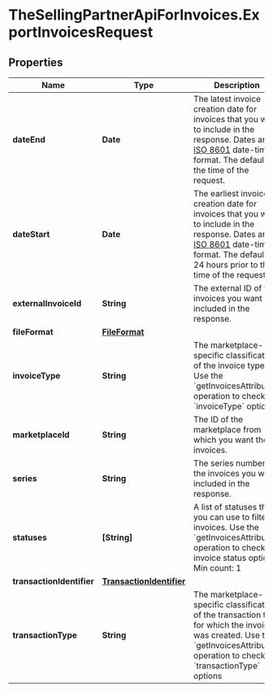 # TheSellingPartnerApiForInvoices.ExportInvoicesRequest

## Properties

Name | Type | Description | Notes
------------ | ------------- | ------------- | -------------
**dateEnd** | **Date** | The latest invoice creation date for invoices that you want to include in the response. Dates are in [ISO 8601](https://developer-docs.amazon.com/sp-api/docs/iso-8601) date-time format. The default is the time of the request. | [optional] 
**dateStart** | **Date** | The earliest invoice creation date for invoices that you want to include in the response. Dates are in [ISO 8601](https://developer-docs.amazon.com/sp-api/docs/iso-8601) date-time format. The default is 24 hours prior to the time of the request. | [optional] 
**externalInvoiceId** | **String** | The external ID of the invoices you want included in the response. | [optional] 
**fileFormat** | [**FileFormat**](FileFormat.md) |  | [optional] 
**invoiceType** | **String** | The marketplace-specific classification of the invoice type. Use the &#x60;getInvoicesAttributes&#x60; operation to check &#x60;invoiceType&#x60; options. | [optional] 
**marketplaceId** | **String** | The ID of the marketplace from which you want the invoices. | 
**series** | **String** | The series number of the invoices you want included in the response. | [optional] 
**statuses** | **[String]** | A list of statuses that you can use to filter invoices. Use the &#x60;getInvoicesAttributes&#x60; operation to check invoice status options.  Min count: 1 | [optional] 
**transactionIdentifier** | [**TransactionIdentifier**](TransactionIdentifier.md) |  | [optional] 
**transactionType** | **String** | The marketplace-specific classification of the transaction type for which the invoice was created. Use the &#x60;getInvoicesAttributes&#x60; operation to check &#x60;transactionType&#x60; options | [optional] 


